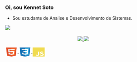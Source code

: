 ### Oi, sou Kennet Soto 

- Sou estudante de Analise e Desenvolvimento de Sistemas.

<div>
<a href="https://br.linkedin.com/in/kennet-soto-b898868a" target="_blank"><img src="https://img.shields.io/badge/-LinkedIn-%230077B5?style=for-the-badge&logo=linkedin&logoColor=white" target="_blank"></a> 
</div><br>

<div align="center">
  <a href="https://github.com/KennetSoto">
  <img height="170em" src="https://github-readme-stats.vercel.app/api?username=KennetSoto&show_icons=true&theme=gotham&include_all_commits=true&count_private=true"/>
  <img height="170em" src="https://github-readme-stats.vercel.app/api/top-langs/?username=KennetSoto&layout=compact&langs_count=7&theme=gotham"/>
</div>

<div style="display: inline_block"><br>
  <img align="center" alt="HTML" height="30" width="40" src="https://raw.githubusercontent.com/devicons/devicon/master/icons/html5/html5-original.svg">
  <img align="center" alt="CSS" height="30" width="40" src="https://raw.githubusercontent.com/devicons/devicon/master/icons/css3/css3-original.svg">
  <img align="center" alt="Rafa-Js" height="30" width="40" src="https://raw.githubusercontent.com/devicons/devicon/master/icons/javascript/javascript-plain.svg">
</div><br>
  



